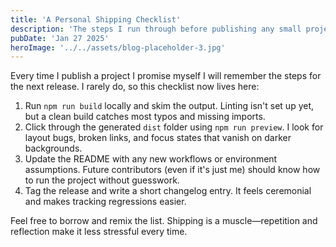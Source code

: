```yaml
---
title: 'A Personal Shipping Checklist'
description: 'The steps I run through before publishing any small project or update.'
pubDate: 'Jan 27 2025'
heroImage: '../../assets/blog-placeholder-3.jpg'
---
```


Every time I publish a project I promise myself I will remember the steps for the next release. I
rarely do, so this checklist now lives here:

1. Run `npm run build` locally and skim the output. Linting isn't set up yet, but a clean build
   catches most typos and missing imports.
2. Click through the generated `dist` folder using `npm run preview`. I look for layout bugs, broken
   links, and focus states that vanish on darker backgrounds.
3. Update the README with any new workflows or environment assumptions. Future contributors (even if
   it's just me) should know how to run the project without guesswork.
4. Tag the release and write a short changelog entry. It feels ceremonial and makes tracking
   regressions easier.

Feel free to borrow and remix the list. Shipping is a muscle—repetition and reflection make it less
stressful every time.
